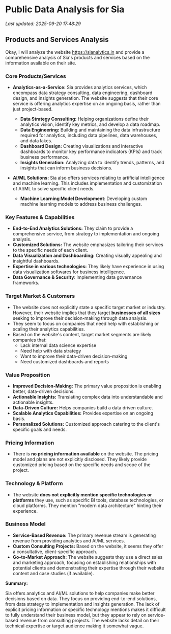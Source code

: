 # Public Data Analysis for Sia

*Last updated: 2025-09-20 17:48:29*

## Products and Services Analysis

Okay, I will analyze the website https://sianalytics.in and provide a comprehensive analysis of Sia's products and services based on the information available on their site.

### Core Products/Services

*   **Analytics-as-a-Service:** Sia provides analytics services, which encompass data strategy consulting, data engineering, dashboard design, and insights generation. The website suggests that their core service is offering analytics expertise on an ongoing basis, rather than just project-based.
    *   **Data Strategy Consulting:** Helping organizations define their analytics vision, identify key metrics, and develop a data roadmap.
    *   **Data Engineering:** Building and maintaining the data infrastructure required for analytics, including data pipelines, data warehouses, and data lakes.
    *   **Dashboard Design:** Creating visualizations and interactive dashboards to monitor key performance indicators (KPIs) and track business performance.
    *   **Insights Generation:** Analyzing data to identify trends, patterns, and insights that can inform business decisions.

*   **AI/ML Solutions:** Sia also offers services relating to artificial intelligence and machine learning. This includes implementation and customization of AI/ML to solve specific client needs.
    *   **Machine Learning Model Development**: Developing custom machine learning models to address business challenges.

### Key Features & Capabilities

*   **End-to-End Analytics Solutions:** They claim to provide a comprehensive service, from strategy to implementation and ongoing analysis.
*   **Customized Solutions:** The website emphasizes tailoring their services to the specific needs of each client.
*   **Data Visualization and Dashboarding:** Creating visually appealing and insightful dashboards.
*   **Expertise in various technologies:** They likely have experience in using data visualization softwares for business intelligence.
*   **Data Governance & Security**: Implementing data governance frameworks.

### Target Market & Customers

*   The website does not explicitly state a specific target market or industry. However, their website implies that they target **businesses of all sizes** seeking to improve their decision-making through data analysis.
*   They seem to focus on companies that need help with establishing or scaling their analytics capabilities.
*   Based on the website's content, target market segments are likely companies that:
    *   Lack internal data science expertise
    *   Need help with data strategy
    *   Want to improve their data-driven decision-making
    *   Need customized dashboards and reports

### Value Proposition

*   **Improved Decision-Making:** The primary value proposition is enabling better, data-driven decisions.
*   **Actionable Insights:** Translating complex data into understandable and actionable insights.
*   **Data-Driven Culture:** Helps companies build a data driven culture.
*   **Scalable Analytics Capabilities:** Provides expertise on an ongoing basis.
*   **Personalized Solutions:** Customized approach catering to the client's specific goals and needs.

### Pricing Information

*   There is **no pricing information available** on the website. The pricing model and plans are not explicitly disclosed. They likely provide customized pricing based on the specific needs and scope of the project.

### Technology & Platform

*   The website **does not explicitly mention specific technologies or platforms** they use, such as specific BI tools, database technologies, or cloud platforms. They mention "modern data architecture" hinting their experience.

### Business Model

*   **Service-Based Revenue:** The primary revenue stream is generating revenue from providing analytics and AI/ML services.
*   **Custom Consulting Projects:** Based on the website, it seems they offer a consultative, client-specific approach.
*   **Go-to-Market Approach:** The website suggests they use a direct sales and marketing approach, focusing on establishing relationships with potential clients and demonstrating their expertise through their website content and case studies (if available).

**Summary:**

Sia offers analytics and AI/ML solutions to help companies make better decisions based on data. They focus on providing end-to-end solutions, from data strategy to implementation and insights generation. The lack of explicit pricing information or specific technology mentions makes it difficult to fully understand their business model, but they appear to rely on service-based revenue from consulting projects. The website lacks detail on their technical expertise or target audience making it somewhat vague.

